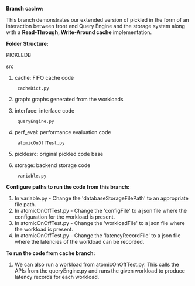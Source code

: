 **Branch cachw:**

This branch demonstrates our extended version of pickled in the form of an interaction between front end Query Engine and the storage system along with a **Read-Through, Write-Around cache** implementation.

**Folder Structure:**

PICKLEDB

src

1. cache: FIFO cache code

        cacheDict.py

2. graph: graphs generated from the workloads

3. interface: interface code

        queryEngine.py

4. perf\_eval: performance evaluation code

        atomicOnOffTest.py

5. picklesrc: original pickled code base

6. storage: backend storage code

        variable.py

**Configure paths to run the code from this branch:**

1. In variable.py - Change the &#39;databaseStorageFilePath&#39; to an appropriate file path.
2. In atomicOnOffTest.py - Change the &#39;configFile&#39; to a json file where the configuration for the workload is present.
3. In atomicOnOffTest.py - Change the &#39;workloadFile&#39; to a json file where the workload is present.
4. In atomicOnOffTest.py - Change the &#39;latencyRecordFile&#39; to a json file where the latencies of the workload can be recorded.

**To run the code from cache branch:**

1. We can also run a workload from atomicOnOffTest.py. This calls the APIs from the queryEngine.py and runs the given workload to produce latency records for each workload.